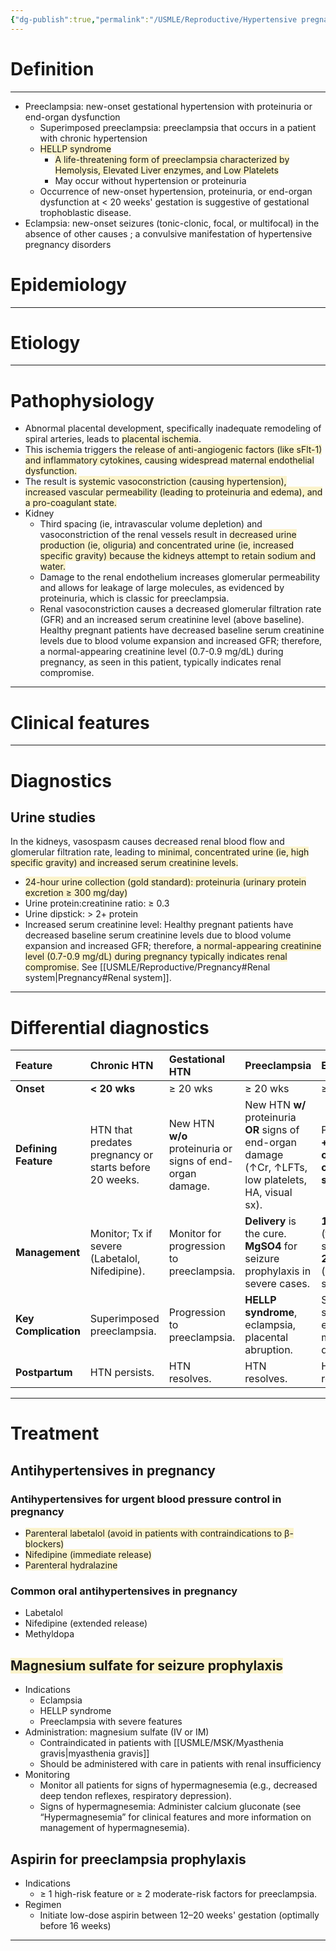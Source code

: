 ```yaml
---
{"dg-publish":true,"permalink":"/USMLE/Reproductive/Hypertensive pregnancy disorders/"}
---
```


# Definition
---
- Preeclampsia: new-onset gestational hypertension with proteinuria or end-organ dysfunction 
	- Superimposed preeclampsia: preeclampsia that occurs in a patient with chronic hypertension
	- <span style="background:rgba(240, 200, 0, 0.2)">HELLP syndrome</span>
		- <span style="background:rgba(240, 200, 0, 0.2)">A life-threatening form of preeclampsia characterized by Hemolysis, Elevated Liver enzymes, and Low Platelets</span>
		- May occur without hypertension or proteinuria 
	- Occurrence of new-onset hypertension, proteinuria, or end-organ dysfunction at < 20 weeks' gestation is suggestive of gestational trophoblastic disease.
- Eclampsia: new-onset seizures (tonic-clonic, focal, or multifocal) in the absence of other causes ; a convulsive manifestation of hypertensive pregnancy disorders
# Epidemiology


---
# Etiology


---
# Pathophysiology
- Abnormal placental development, specifically inadequate remodeling of spiral arteries, leads to <span style="background:rgba(240, 200, 0, 0.2)">placental ischemia</span>.
- This ischemia triggers the <span style="background:rgba(240, 200, 0, 0.2)">release of anti-angiogenic factors (like sFlt-1) and inflammatory cytokines, causing widespread maternal endothelial dysfunction.</span>
- The result is <span style="background:rgba(240, 200, 0, 0.2)">systemic vasoconstriction (causing hypertension), increased vascular permeability (leading to proteinuria and edema), and a pro-coagulant state.</span>
- Kidney
	- Third spacing (ie, intravascular volume depletion) and vasoconstriction of the renal vessels result in <span style="background:rgba(240, 200, 0, 0.2)">decreased urine production (ie, oliguria) and concentrated urine (ie, increased specific gravity) because the kidneys attempt to retain sodium and water.</span>
	- Damage to the renal endothelium increases glomerular permeability and allows for leakage of large molecules, as evidenced by proteinuria, which is classic for preeclampsia.
	- Renal vasoconstriction causes a decreased glomerular filtration rate (GFR) and an increased serum creatinine level (above baseline).  Healthy pregnant patients have decreased baseline serum creatinine levels due to blood volume expansion and increased GFR; therefore, a normal-appearing creatinine level (0.7-0.9 mg/dL) during pregnancy, as seen in this patient, typically indicates renal compromise.

---
# Clinical features


---
# Diagnostics
## Urine studies
In the kidneys, vasospasm causes decreased renal blood flow and glomerular filtration rate, leading to <span style="background:rgba(240, 200, 0, 0.2)">minimal, concentrated urine (ie, high specific gravity) and increased serum creatinine levels.</span>
- <span style="background:rgba(240, 200, 0, 0.2)">24-hour urine collection (gold standard): proteinuria (urinary protein excretion ≥ 300 mg/day) </span>
- Urine protein:creatinine ratio: ≥ 0.3 
- Urine dipstick: > 2+ protein
- Increased serum creatinine level: Healthy pregnant patients have decreased baseline serum creatinine levels due to blood volume expansion and increased GFR; therefore, <span style="background:rgba(240, 200, 0, 0.2)">a normal-appearing creatinine level (0.7-0.9 mg/dL) during pregnancy typically indicates renal compromise.</span> See [[USMLE/Reproductive/Pregnancy#Renal system\|Pregnancy#Renal system]].

---
# Differential diagnostics
| Feature              | Chronic HTN                                            | Gestational HTN                                           | Preeclampsia                                                                                            | Eclampsia                                                            |
| :------------------- | :----------------------------------------------------- | :-------------------------------------------------------- | :------------------------------------------------------------------------------------------------------ | :------------------------------------------------------------------- |
| **Onset**            | **< 20 wks**                                           | ≥ 20 wks                                                  | ≥ 20 wks                                                                                                | ≥ 20 wks                                                             |
| **Defining Feature** | HTN that predates pregnancy or starts before 20 weeks. | New HTN **w/o** proteinuria or signs of end-organ damage. | New HTN **w/** proteinuria **OR** signs of end-organ damage (↑Cr, ↑LFTs, low platelets, HA, visual sx). | Preeclampsia **+ new-onset tonic-clonic seizures**.                  |
| **Management**       | Monitor; Tx if severe (Labetalol, Nifedipine).         | Monitor for progression to preeclampsia.                  | **Delivery** is the cure. **MgSO4** for seizure prophylaxis in severe cases.                            | **1. MgSO4** (to control seizures)<br>**2. Delivery** (once stable). |
| **Key Complication** | Superimposed preeclampsia.                             | Progression to preeclampsia.                              | **HELLP syndrome**, eclampsia, placental abruption.                                                     | Stroke, status epilepticus, maternal death.                          |
| **Postpartum**       | HTN persists.                                          | HTN resolves.                                             | HTN resolves.                                                                                           | HTN resolves.                                                        |


---
# Treatment
## Antihypertensives in pregnancy
### Antihypertensives for urgent blood pressure control in pregnancy 
- <span style="background:rgba(240, 200, 0, 0.2)">Parenteral labetalol (avoid in patients with contraindications to β-blockers) </span>
- <span style="background:rgba(240, 200, 0, 0.2)">Nifedipine (immediate release)</span>
- <span style="background:rgba(240, 200, 0, 0.2)">Parenteral hydralazine</span>
### Common oral antihypertensives in pregnancy 
- Labetalol
- Nifedipine (extended release)
- Methyldopa
## <span style="background:rgba(240, 200, 0, 0.2)">Magnesium sulfate for seizure prophylaxis</span>
- Indications
	- Eclampsia 
	- HELLP syndrome
	- Preeclampsia with severe features
- Administration: magnesium sulfate (IV or IM)
	- Contraindicated in patients with [[USMLE/MSK/Myasthenia gravis\|myasthenia gravis]] 
	- Should be administered with care in patients with renal insufficiency 
- Monitoring
	- Monitor all patients for signs of hypermagnesemia (e.g., decreased deep tendon reflexes, respiratory depression).
	- Signs of hypermagnesemia: Administer calcium gluconate (see “Hypermagnesemia” for clinical features and more information on management of hypermagnesemia).
## Aspirin for preeclampsia prophylaxis
- Indications
	- ≥ 1 high-risk feature or ≥ 2 moderate-risk factors for preeclampsia.
- Regimen
	- Initiate low-dose aspirin between 12–20 weeks' gestation (optimally before 16 weeks)

---
